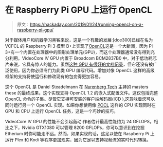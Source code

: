 # 在 Raspberry Pi GPU 上运行 OpenCL

> 原文：<https://hackaday.com/2019/01/24/running-opencl-on-a-raspberry-pi-gpu/>

对于媒体用户和机器学习黑客来说，这是一个有趣的发展:[doe300]已经在名为 VCFCL 的 Raspberry Pi 3 模型 B+上实现了[OpenCL](https://github.com/doe300/VC4CL)这是一个大新闻，因为 Pi 3+有一个内置在处理器中的图形处理单元(GPU)，而这个处理器通常没有得到充分利用。VideoCore IV GPU 内置于 Broadcom BCM2837B0 中，对于低功耗芯片来说，它具有惊人的能力。虽然[这种 GPU 有很好的文档记录](https://www.broadcom.com/blog/android-for-all-broadcom-gives-developers-keys-to-the-videocore)，但它还没有被广泛使用，因为你必须专门为此类 GPU 编写代码。增加对像 OpenCL 这样的高级框架的支持将使运行和修改现有的包变得更加容易。

这个 OpenCL 是 Daniel Steadelmann 在 [Nurenberg Tech](https://www.th-nuernberg.eu/) 主持的 masters these 的最终成果，这个实现支持 OpenCL 1.2 的嵌入式配置文件。这仅包括完整 OpenCL 命令的子集。尽管它支持可安装的客户端解码器(ICD ),这意味着您可以同时运行另一个 OpenCL 实现。如果你想使用像 [POCL](http://portablecl.org/) 这样的 CPU 实现同时在 GPU 和 CPU 上运行 OpenCL 任务，这是一个巧妙的技巧。

VideoCore IV GPU 的性能不会引起轰动:作者估计最高性能约为 24 GFLOPS。相比之下，Nvidia GTX1080 可以管理 8200 GFLOPs，你可以意识到在挖掘 Etherium 时你可能走不远。然而，如果实现的话，这足以使在 Raspberry Pi 上运行 Plex 和 Kodi 等程序更加现实，因为它足以支持视频流的实时代码转换。